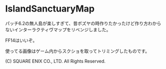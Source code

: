 # IslandSanctuaryMap

パッチ6.2の無人島が楽しすぎて、昔ボズヤの時作りたかったけど作り方わからないインターラクティヴマップをリベンジしました。

FF14はいいぞ。

使ってる画像はゲーム内からスクショを取ってトリミングしたものです。

(C) SQUARE ENIX CO., LTD. All Rights Reserved.
